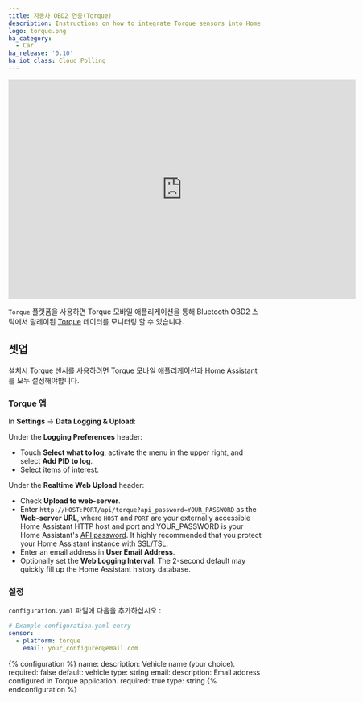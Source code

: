```yaml
---
title: 자동차 OBD2 연동(Torque)
description: Instructions on how to integrate Torque sensors into Home Assistant.
logo: torque.png
ha_category:
  - Car
ha_release: '0.10'
ha_iot_class: Cloud Polling
---
```


<iframe width="690" height="437" src="https://www.youtube.com/embed/JIa0nsrQXI0" frameborder="0" allow="accelerometer; autoplay; encrypted-media; gyroscope; picture-in-picture" allowfullscreen></iframe>

`Torque` 플랫폼을 사용하면 Torque 모바일 애플리케이션을 통해 Bluetooth OBD2 스틱에서 릴레이된 [Torque](https://torque-bhp.com/) 데이터를 모니터링 할 수 있습니다.

## 셋업

설치시 Torque 센서를 사용하려면 Torque 모바일 애플리케이션과 Home Assistant를 모두 설정해야합니다.

### Torque 앱

In **Settings** -> **Data Logging & Upload**:

Under the **Logging Preferences** header:

- Touch **Select what to log**, activate the menu in the upper right, and select **Add PID to log**.
- Select items of interest.

Under the **Realtime Web Upload** header:

- Check **Upload to web-server**.
- Enter `http://HOST:PORT/api/torque?api_password=YOUR_PASSWORD` as the **Web-server URL**, where `HOST` and `PORT` are your externally accessible Home Assistant HTTP host and port and YOUR_PASSWORD is your Home Assistant's [API password](/integrations/http/). It highly recommended that you protect your Home Assistant instance with [SSL/TSL](/docs/ecosystem/certificates/).
- Enter an email address in **User Email Address**.
- Optionally set the **Web Logging Interval**. The 2-second default may quickly fill up the Home Assistant history database.

### 설정

`configuration.yaml` 파일에 다음을 추가하십시오 :

```yaml
# Example configuration.yaml entry
sensor:
  - platform: torque
    email: your_configured@email.com
```

{% configuration %}
name:
  description: Vehicle name (your choice).
  required: false
  default: vehicle
  type: string
email:
  description: Email address configured in Torque application.
  required: true
  type: string
{% endconfiguration %}

